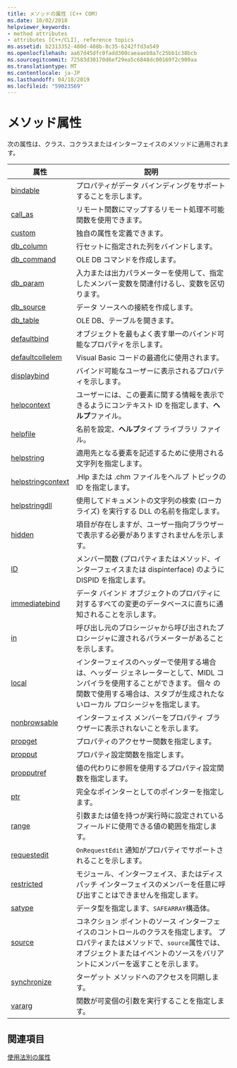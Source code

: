```yaml
---
title: メソッドの属性 (C++ COM)
ms.date: 10/02/2018
helpviewer_keywords:
- method attributes
- attributes [C++/CLI], reference topics
ms.assetid: b2313352-480d-488b-8c35-6242ffd3a549
ms.openlocfilehash: aa67d45dfc0fadd300caeaaeb8a7c25bb1c38bcb
ms.sourcegitcommit: 72583d30170d6ef29ea5c6848dc00169f2c909aa
ms.translationtype: MT
ms.contentlocale: ja-JP
ms.lasthandoff: 04/18/2019
ms.locfileid: "59023569"
---
```

# <a name="method-attributes"></a>メソッド属性

次の属性は、クラス、コクラスまたはインターフェイスのメソッドに適用されます。

|属性|説明|
|---------------|-----------------|
|[bindable](bindable.md)|プロパティがデータ バインディングをサポートすることを示します。|
|[call_as](call-as.md)|リモート関数にマップするリモート処理不可能関数を使用できます。|
|[custom](custom-cpp.md)|独自の属性を定義できます。|
|[db_column](db-column.md)|行セットに指定された列をバインドします。|
|[db_command](db-command.md)|OLE DB コマンドを作成します。|
|[db_param](db-param.md)|入力または出力パラメーターを使用して、指定したメンバー変数を関連付けるし、変数を区切ります。|
|[db_source](db-source.md)|データ ソースへの接続を作成します。|
|[db_table](db-table.md)|OLE DB、テーブルを開きます。|
|[defaultbind](defaultbind.md)|オブジェクトを最もよく表す単一のバインド可能なプロパティを示します。|
|[defaultcollelem](defaultcollelem.md)|Visual Basic コードの最適化に使用されます。|
|[displaybind](displaybind.md)|バインド可能なユーザーに表示されるプロパティを示します。|
|[helpcontext](helpcontext.md)|ユーザーには、この要素に関する情報を表示できるようにコンテキスト ID を指定します、**ヘルプ**ファイル。|
|[helpfile](helpfile.md)|名前を設定、**ヘルプ**タイプ ライブラリ ファイル。|
|[helpstring](helpstring.md)|適用先となる要素を記述するために使用される文字列を指定します。|
|[helpstringcontext](helpstringcontext.md)|.Hlp または .chm ファイルをヘルプ トピックの ID を指定します。|
|[helpstringdll](helpstringdll.md)|使用してドキュメントの文字列の検索 (ローカライズ) を実行する DLL の名前を指定します。|
|[hidden](hidden.md)|項目が存在しますが、ユーザー指向ブラウザーで表示する必要がありますされませんを示します。|
|[ID](id.md)|メンバー関数 (プロパティまたはメソッド、インターフェイスまたは dispinterface) のように DISPID を指定します。|
|[immediatebind](immediatebind.md)|データ バインド オブジェクトのプロパティに対するすべての変更のデータベースに直ちに通知されることを示します。|
|[in](in-cpp.md)|呼び出し元のプロシージャから呼び出されたプロシージャに渡されるパラメーターがあることを示します。|
|[local](local-cpp.md)|インターフェイスのヘッダーで使用する場合は、ヘッダー ジェネレーターとして、MIDL コンパイラを使用することができます。 個々 の関数で使用する場合は、スタブが生成されたないローカル プロシージャを指定します。|
|[nonbrowsable](nonbrowsable.md)|インターフェイス メンバーをプロパティ ブラウザーに表示されないことを示します。|
|[propget](propget.md)|プロパティのアクセサー関数を指定します。|
|[propput](propput.md)|プロパティ設定関数を指定します。|
|[propputref](propputref.md)|値の代わりに参照を使用するプロパティ設定関数を指定します。|
|[ptr](ptr.md)|完全なポインターとしてのポインターを指定します。|
|[range](range-cpp.md)|引数または値を持つが実行時に設定されているフィールドに使用できる値の範囲を指定します。|
|[requestedit](requestedit.md)|`OnRequestEdit` 通知がプロパティでサポートされることを示します。|
|[restricted](restricted.md)|モジュール、インターフェイス、またはディスパッチ インターフェイスのメンバーを任意に呼び出すことはできませんを指定します。|
|[satype](satype.md)|データ型を指定します、`SAFEARRAY`構造体。|
|[source](source-cpp.md)|コネクション ポイントのソース インターフェイスのコントロールのクラスを指定します。 プロパティまたはメソッドで、`source`属性では、オブジェクトまたはイベントのソースをバリアントにメンバーを返すことを示します。|
|[synchronize](synchronize.md)|ターゲット メソッドへのアクセスを同期します。|
|[vararg](vararg.md)|関数が可変個の引数を実行することを指定します。|

## <a name="see-also"></a>関連項目

[使用法別の属性](attributes-by-usage.md)